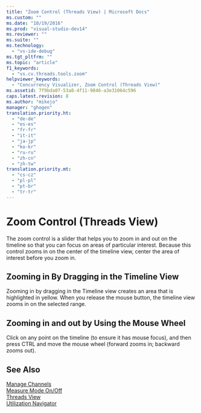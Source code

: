```yaml
---
title: "Zoom Control (Threads View) | Microsoft Docs"
ms.custom: ""
ms.date: "10/19/2016"
ms.prod: "visual-studio-dev14"
ms.reviewer: ""
ms.suite: ""
ms.technology: 
  - "vs-ide-debug"
ms.tgt_pltfrm: ""
ms.topic: "article"
f1_keywords: 
  - "vs.cv.threads.tools.zoom"
helpviewer_keywords: 
  - "Concurrency Visualizer, Zoom Control (Threads View)"
ms.assetid: 7f9bda07-53a8-4f11-9846-a3e31064c596
caps.latest.revision: 8
ms.author: "mikejo"
manager: "ghogen"
translation.priority.ht: 
  - "de-de"
  - "es-es"
  - "fr-fr"
  - "it-it"
  - "ja-jp"
  - "ko-kr"
  - "ru-ru"
  - "zh-cn"
  - "zh-tw"
translation.priority.mt: 
  - "cs-cz"
  - "pl-pl"
  - "pt-br"
  - "tr-tr"
---
```

# Zoom Control (Threads View)
The zoom control is a slider that helps you to zoom in and out on the timeline so that you can focus on areas of particular interest. Because this control zooms in on the center of the timeline view, center the area of interest before you zoom in.  
  
## Zooming in By Dragging in the Timeline View  
 Zooming in by dragging in the Timeline view creates an area that is highlighted in yellow. When you release the mouse button, the timeline view zooms in on the selected range.  
  
## Zooming in and out by Using the Mouse Wheel  
 Click on any point on the timeline (to ensure it has mouse focus), and then press CTRL and move the mouse wheel (forward zooms in; backward zooms out).  
  
## See Also  
 [Manage Channels](../profiling/manage-channels.md)   
 [Measure Mode On/Off](../profiling/measure-mode-on-off.md)   
 [Threads View](../profiling/threads-view--parallel-performance-.md)   
 [Utilization Navigator](../profiling/utilization-navigator.md)